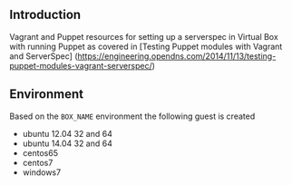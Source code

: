 Introduction
------------
Vagrant and Puppet resources for setting up a serverspec in Virtual Box with running Puppet
as covered in [Testing Puppet modules with Vagrant and ServerSpec] (https://engineering.opendns.com/2014/11/13/testing-puppet-modules-vagrant-serverspec/)

Environment
-----------
Based on the `BOX_NAME` environment the following guest is created 

 - ubuntu 12.04 32 and 64
 - ubuntu 14.04 32 and 64
 - centos65
 - centos7
 - windows7


